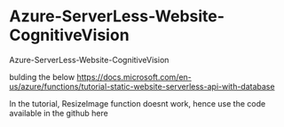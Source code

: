 # Azure-ServerLess-Website-CognitiveVision
Azure-ServerLess-Website-CognitiveVision


bulding the below 
https://docs.microsoft.com/en-us/azure/functions/tutorial-static-website-serverless-api-with-database 

In the tutorial, ResizeImage function doesnt work, hence use the code available in the github here
